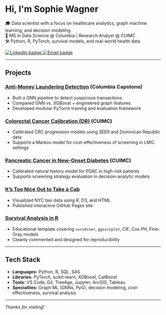 <!--
**sophiewagner7/sophiewagner7** is a ✨ _special_ ✨ repository because its `README.md` appears on your GitHub profile.
-->

# Hi, I'm Sophie Wagner

🎓 Data scientist with a focus on healthcare analytics, graph machine learning, and decision modeling.  
📍 MS in Data Science @ Columbia | Research Analyst @ CUIMC  
🛠️ Python, R, PyTorch, survival models, and real-world health data

<p align="left">
  <a href="https://www.linkedin.com/in/sophie-wagner-cu">
    <img src="https://img.shields.io/badge/LinkedIn-0077B5?style=flat&logo=linkedin&logoColor=white" alt="LinkedIn badge" />
  </a><a href="mailto:sw3767@columbia.edu">
    <img src="https://img.shields.io/badge/Email-D14836?style=flat&logo=gmail&logoColor=white" alt="Email badge" />
  </a>
</p>



---

## Projects

### [Anti-Money Laundering Detection](https://github.com/engie4800/dsi-capstone-spring-2025-TD-anti-money-laundering) (Columbia Capstone)
- Built a GNN pipeline to detect suspicious transactions
- Compared GNN vs. XGBoost + engineered graph features
- Developed modular PyTorch training and evaluation framework

### [Colorectal Cancer Calibration (DR)](https://github.com/sophiewagner7/dr-crc-calibration) (CUIMC)
- Calibrated CRC progression models using SEER and Dominican Republic data
- Supports a Markov model for cost-effectiveness of screening in LMIC settings

### [Pancreatic Cancer in New-Onset Diabetes](https://github.com/CUMC/endpac-pancreatic-model) (CUIMC)
- Calibrated natural history model for PDAC in high-risk patients
- Supports screening strategy evaluation in decision-analytic models

### [It’s Too Nice Out to Take a Cab](https://sophiewagner7.github.io/its-too-nice-out-to-take-a-cab)
- Visualized NYC taxi data using R, D3, and HTML
- Published interactive GitHub Pages site

### [Survival Analysis in R](https://github.com/sophiewagner7/surv-analysis-R)
- Educational template covering `survminer`, `ggsurvplot`, CIF, Cox PH, Fine-Gray models
- Cleanly commented and designed for reproducibility

---

## Tech Stack

- **Languages:** Python, R, SQL, SAS
- **Libraries:** PyTorch, scikit-learn, XGBoost, CatBoost
- **Tools:** VS Code, Git, TreeAge, Jupyter, ArcGIS, Tableau
- **Specialties:** Graph ML (GNNs, PyG), decision modeling, cost-effectiveness, survival analysis

---

_Thanks for visiting!_

